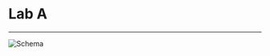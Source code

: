 # Lab A
_____________

![Schema]("https://raw.githubusercontent.com/JoshuaJVB/1014LabA/main/Capture.PNG")
